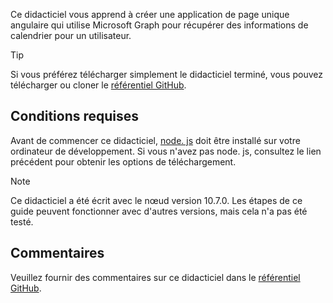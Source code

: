 <!-- markdownlint-disable MD002 MD041 -->

Ce didacticiel vous apprend à créer une application de page unique angulaire qui utilise Microsoft Graph pour récupérer des informations de calendrier pour un utilisateur.

> [!TIP]
> Si vous préférez télécharger simplement le didacticiel terminé, vous pouvez télécharger ou cloner le [référentiel GitHub](https://github.com/microsoftgraph/msgraph-training-angularspa).

## <a name="prerequisites"></a>Conditions requises

Avant de commencer ce didacticiel, [node. js](https://nodejs.org) doit être installé sur votre ordinateur de développement. Si vous n'avez pas node. js, consultez le lien précédent pour obtenir les options de téléchargement.

> [!NOTE]
> Ce didacticiel a été écrit avec le nœud version 10.7.0. Les étapes de ce guide peuvent fonctionner avec d'autres versions, mais cela n'a pas été testé.

## <a name="feedback"></a>Commentaires

Veuillez fournir des commentaires sur ce didacticiel dans le [référentiel GitHub](https://github.com/microsoftgraph/msgraph-training-angularspa).